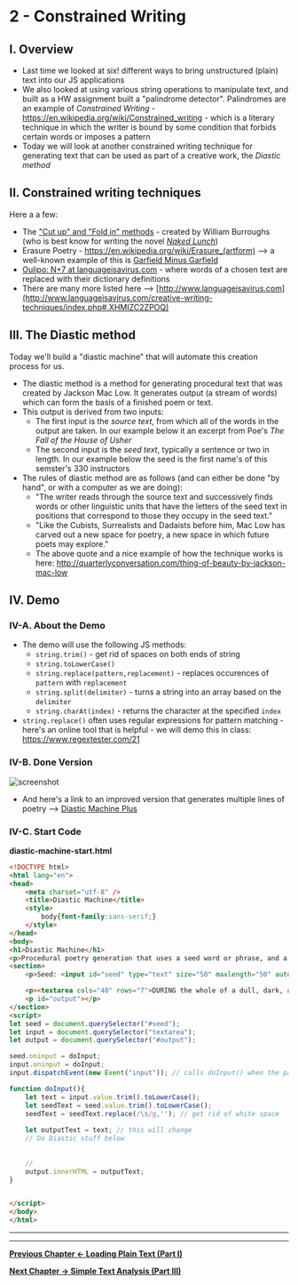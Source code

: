 # 2 - Constrained Writing

## I. Overview

- Last time we looked at six! different ways to bring unstructured (plain) text into our JS applications
- We also looked at using various string operations to manipulate text, and built as a HW assignment built a "palindrome detector". Palindromes are an example of *Constrained Writing* - https://en.wikipedia.org/wiki/Constrained_writing - which is a literary technique in which the writer is bound by some condition that forbids certain words or imposes a pattern
- Today we will look at another constrained writing technique for generating text that can be used as part of a creative work, the *Diastic method*


## II. Constrained writing techniques

Here a a few:
- The ["Cut up" and "Fold in" methods](http://www.writing.upenn.edu/~afilreis/88v/burroughs-cutup.html) - created by William Burroughs (who is best know for writing the novel [*Naked Lunch*](https://groveatlantic.com/book/naked-lunch/))
- Erasure Poetry - https://en.wikipedia.org/wiki/Erasure_(artform) --> a well-known example of this is [Garfield Minus Garfield](http://garfieldminusgarfield.net)
- [Oulipo: N+7 at languageisavirus.com](http://www.languageisavirus.com/creative-writing-techniques/oulipo.php#.XHMH_S2ZPOR) - where words of a chosen text are replaced with their dictionary definitions
- There are many more listed here --> [http://www.languageisavirus.com](http://www.languageisavirus.com/creative-writing-techniques/index.php#.XHMIZC2ZPOQ)

<a id="III"></a>

## III. The Diastic method 
Today we'll build a "diastic machine" that will automate this creation process for us.

- The diastic method is a method for generating procedural text that was created by Jackson Mac Low. It generates output (a stream of words) which can form the basis of a finished poem or text.
- This output is derived from two inputs:
  - The first input is the *source text*, from which all of the words in the output are taken. In our example below it an excerpt from Poe's *The Fall of the House of Usher*
  - The second input is the *seed text*, typically a sentence or two in length. In our example below the seed is the first name's of this semster's 330 instructors
- The rules of diastic method are as follows (and can either be done "by hand", or with a computer as we are doing):
  - "The writer reads through the source text and successively finds words or other linguistic units that have the letters of the seed text in positions that correspond to those they occupy in the seed text."
  - "Like the Cubists, Surrealists and Dadaists before him, Mac Low has carved out a new space for poetry, a new space in which future poets may explore." 
  - The above quote and a nice example of how the technique works is here: http://quarterlyconversation.com/thing-of-beauty-by-jackson-mac-low
  

## IV. Demo

### IV-A. About the Demo
- The demo will use the following JS methods:
  - `string.trim()` - get rid of spaces on both ends of string
  - `string.toLowerCase()`
  - `string.replace(pattern,replacement)` - replaces occurences of `pattern` with `replacement`
  - `string.split(delimiter)` - turns a string into an array based on the `delimiter`
  - `string.charAt(index)` - returns the character at the specified `index`
- `string.replace()` often uses regular expressions for pattern matching - here's an online tool that is helpful - we will demo this in class: https://www.regextester.com/21


### IV-B. Done Version

![screenshot](./_images/text-7.png)

- And here's a link to an improved version that generates multiple lines of poetry --> [Diastic Machine Plus](http://igm.rit.edu/~acjvks/courses/2019-spring/330/demos/diastic-machine-plus.html)

### IV-C. Start Code

**diastic-machine-start.html**

```html
<!DOCTYPE html>
<html lang="en">
<head>
	<meta charset="utf-8" />
	<title>Diastic Machine</title>
	<style>
		body{font-family:sans-serif;}
	</style>
</head>
<body>
<h1>Diastic Machine</h1>
<p>Procedural poetry generation that uses a seed word or phrase, and a source text to produce poetry. Read about the technique here: <a href="http://quarterlyconversation.com/thing-of-beauty-by-jackson-mac-low">http://quarterlyconversation.com/thing-of-beauty-by-jackson-mac-low</a> (look near bottom of page)</p>
<section>
	<p>Seed: <input id="seed" type="text" size="50" maxlength="50" autofocus value="tony andy noah" /></p>

	<p><textarea cols="40" rows="7">DURING the whole of a dull, dark, and soundless day in the autumn of the year, when the clouds hung oppressively low in the heavens, I had been passing alone, on horseback, through a singularly dreary tract of country; and at length found myself, as the shades of the evening drew on, within view of the melancholy House of Usher. I know not how it was --but, with the first glimpse of the building, a sense of insufferable gloom pervaded my spirit. I say insufferable; for the feeling was unrelieved by any of that half-pleasurable, because poetic, sentiment, with which the mind usually receives even the sternest natural images of the desolate or terrible. I looked upon the scene before me --upon the mere house, and the simple landscape features of the domain --upon the bleak walls --upon the vacant eye-like windows --upon a few rank sedges --and upon a few white trunks of decayed trees --with an utter depression of soul which I can compare to no earthly sensation more properly than to the after-dream of the reveller upon opium --the bitter lapse into everyday life --the hideous dropping off of the veil. There was an iciness, a sinking, a sickening of the heart --an unredeemed dreariness of thought which no goading of the imagination could torture into aught of the sublime. What was it --I paused to think --what was it that so unnerved me in the contemplation of the House of Usher? It was a mystery all insoluble; nor could I grapple with the shadowy fancies that crowded upon me as I pondered. I was forced to fall back upon the unsatisfactory conclusion, that while, beyond doubt, there are combinations of very simple natural objects which have the power of thus affecting us, still the analysis of this power lies among considerations beyond our depth. It was possible, I reflected, that a mere different arrangement of the particulars of the scene, of the details of the picture, would be sufficient to modify, or perhaps to annihilate its capacity for sorrowful impression; and, acting upon this idea, I reined my horse to the precipitous brink of a black and lurid tarn that lay in unruffled lustre by the dwelling, and gazed down --but with a shudder even more thrilling than before --upon the remodelled and inverted images of the gray sedge, and the ghastly tree-stems, and the vacant and eye-like windows.From that chamber, and from that mansion, I fled aghast. The storm was still abroad in all its wrath as I found myself crossing the old causeway. Suddenly there shot along the path a wild light, and I turned to see whence a gleam so unusual could have issued; for the vast house and its shadows were alone behind me. The radiance was that of the full, setting, and blood-red moon which now shone vividly through that once barely-discernible fissure of which I have before spoken as extending from the roof of the building, in a zig-zag direction, to the base. While I gazed, this fissure rapidly widened --there came a fierce breath of the whirlwind --the entire orb of the satellite burst at once upon my sight --my brain reeled as I saw the mighty walls rushing asunder --there was a long tumultuous shouting sound like the voice of a thousand waters --and the deep and dank tarn at my feet closed sullenly and silently over the fragments of the "HOUSE OF USHER."</textarea></p>
	<p id="output"></p>
</section>
<script>
let seed = document.querySelector("#seed");
let input = document.querySelector("textarea");
let output = document.querySelector("#output");

seed.oninput = doInput; 
input.oninput = doInput;
input.dispatchEvent(new Event("input")); // calls doInput() when the page first loads

function doInput(){
	let text = input.value.trim().toLowerCase();
	let seedText = seed.value.trim().toLowerCase();
	seedText = seedText.replace(/\s/g,''); // get rid of white space
	
	let outputText = text; // this will change
	// Do Diastic stuff below
	
	
	//
	output.innerHTML = outputText; 
}


</script>
</body>
</html>
```


<hr><hr>

**[Previous Chapter <- Loading Plain Text (Part I)](text-1.md)**

**[Next Chapter -> Simple Text Analysis (Part III)](text-3.md)**
